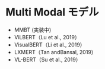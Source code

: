 # Multi Modal モデル

* MMBT (実装中)
* ViLBERT（Lu et al., 2019）
* VisualBERT（Li et al., 2019）
* LXMERT（Tan andBansal, 2019）
* VL-BERT（Su et al., 2019）
